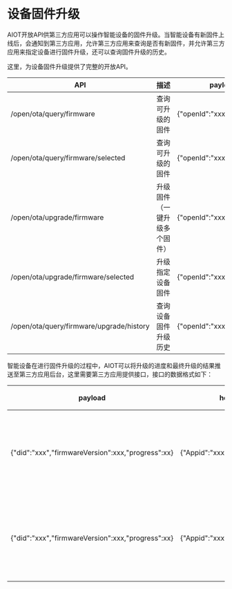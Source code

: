 # 设备固件升级

AIOT开放API供第三方应用可以操作智能设备的固件升级。当智能设备有新固件上线后，会通知到第三方应用，允许第三方应用来查询是否有新固件，并允许第三方应用来指定设备进行固件升级，还可以查询固件升级的历史。

这里，为设备固件升级提供了完整的开放API。

| API | 描述 | payload | header | response |
| -- | -- | -- | -- | -- |
| /open/ota/query/firmware | 查询可升级的固件 | {"openId":"xxx"} | {"Appid":"xxx","Appkey":"xxx","Openid":"xxx","Access-Token":"xxx"} | {"code":0(errorcode), "result":[{"did":"xxx","name":"xxx","deviceModel":"xxx","firmwareVersion":"xxx","upgradeFirmware":{"firmwareVersion":"xxx","fileSize":"xxx","updateLog":"xxx","releaseDate":"xxx"},"position":{"positionType":"room/home","positionId":"xxx"}}]} |
| /open/ota/query/firmware/selected | 查询可升级的固件 | {"openId":"xxx","did":"xxx"} | {"code":0(errorcode), "result":{"did":"xxx","name":"xxx","deviceModel":"xxx","firmwareVersion":"xxx","upgradeFirmware":{"firmwareVersion":"xxx","fileSize":"xxx","updateLog":"xxx","releaseDate":"xxx"},"position":{"positionType":"room/home","positionId":"xxx"}}} |
| /open/ota/upgrade/firmware | 升级固件（一键升级多个固件） | {"openId":"xxx"} | {"code":0(errorcode), "result":"xxx"} |
| /open/ota/upgrade/firmware/selected | 升级指定设备固件 | {"openId":"xxx","did":"xxx"} | {"code":0(errorcode), "result":"xxx"} |
| /open/ota/query/firmware/upgrade/history | 查询设备固件升级历史 | {"openId":"xxx","did":"xxx"} | {"code":0(errorcode), "result":[{"firmwareVersion":"xxx","deviceModel":"xxx","upgradeDate":"xxx","updateLog":"xxx","upgradeResult":0(失败)/1(成功),"cause":"xxx","upgradeTimeStamp":xxx}]} |

智能设备在进行固件升级的过程中，AIOT可以将升级的进度和最终升级的结果推送至第三方应用后台，这里需要第三方应用提供接口，接口的数据格式如下：

| payload | header | 描述 |
| -- | -- | -- |
| {"did":"xxx","firmwareVersion":xxx,"progress":xx} | {"Appid":"xxx","Appkey":"xxx"} | 推送固件升级进度 |
| {"did":"xxx","firmwareVersion":xxx,"progress":xx} | {"Appid":"xxx","Appkey":"xxx"} | 推送固件升级进度 |

